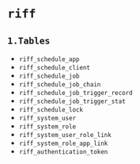 # `riff`

## `1.Tables`

- `riff_schedule_app`
- `riff_schedule_client`
- `riff_schedule_job`
- `riff_schedule_job_chain`
- `riff_schedule_job_trigger_record`
- `riff_schedule_job_trigger_stat`
- `riff_schedule_lock`
- `riff_system_user`
- `riff_system_role`
- `riff_system_user_role_link`
- `riff_system_role_app_link`
- `riff_authentication_token`
